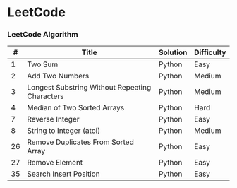 # LeetCode

### LeetCode Algorithm

| #  | Title  | Solution | Difficulty |
| -- | ------ | -------- | ---------- |
| 1 | Two Sum | Python  | Easy |
| 2 | Add Two Numbers | Python  | Medium |
| 3 | Longest Substring Without Repeating Characters | Python | Medium |
| 4 | Median of Two Sorted Arrays | Python | Hard |
| 7 | Reverse Integer | Python | Easy |
| 8 | String to Integer (atoi) | Python | Medium |
| 26 | Remove Duplicates From Sorted Array | Python | Easy |
| 27 | Remove Element | Python | Easy |
| 35 | Search Insert Position | Python | Easy |
